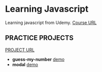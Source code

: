 # Learning Javascript

Learning javascript from Udemy. [Course URL](https://www.udemy.com/course/the-complete-javascript-course/)

## PRACTICE PROJECTS

[PROJECT URL](https://rameskum.github.io/javascript-learning/)

- **guess-my-number** [demo](./projects/guess-my-number/)
- **modal** [demo](./projects/modal/)
